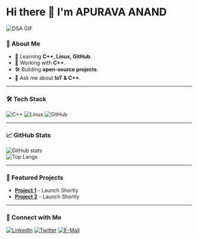 # Hi there 👋 I'm APURAVA ANAND

![DSA GIF](https://media.giphy.com/media/Ll22OhMLAlVDb8UQWe/200w.gif)

### 🚀 About Me
- 🌱 Learning **C++, Linux, GitHub**.
- 🔧 Working with **C++**.
- 🛠 Building **open-source projects**.
- 💬 Ask me about **IoT & C++**.

---

### 🛠 Tech Stack
![C++](https://img.shields.io/badge/-C++-00599C?style=flat&logo=c%2B%2B&logoColor=white) 
![Linux](https://img.shields.io/badge/-Linux-FCC624?style=flat&logo=linux&logoColor=black) 
![GitHub](https://img.shields.io/badge/-GitHub-181717?style=flat&logo=github&logoColor=white)

---

### 📈 GitHub Stats
![GitHub stats](https://github-readme-stats.vercel.app/api?username=Apuravaanand&show_icons=true&theme=radical)  
![Top Langs](https://github-readme-stats.vercel.app/api/top-langs/?username=Apuravaanand&layout=compact&theme=radical)

---

### 🌟 Featured Projects
- [**Project 1**](https://github.com/yourusername/project-1) - Launch Shortly
- [**Project 2**](https://github.com/yourusername/project-2) - Launch Shortly

---

### 🤝 Connect with Me
[![LinkedIn](https://img.shields.io/badge/-LinkedIn-0077B5?style=flat&logo=linkedin&logoColor=white)](https://linkedin.com/in/yourusername) 
[![Twitter](https://img.shields.io/badge/-Twitter-1DA1F2?style=flat&logo=twitter&logoColor=white)](https://twitter.com/yourusername)
[![E-Mail](https://img.shields.io/badge/-email-1DA1F2?style=flat&logo=twitter&logoColor=white)](https://mail.google.com/mail/u/0/#inbox)
